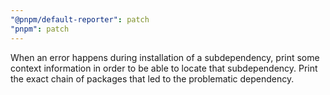 ```yaml
---
"@pnpm/default-reporter": patch
"pnpm": patch
---
```


When an error happens during installation of a subdependency, print some context information in order to be able to locate that subdependency. Print the exact chain of packages that led to the problematic dependency.
